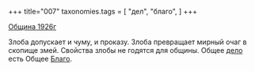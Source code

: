 +++
title="007"
taxonomies.tags = [
 "дел",
 "благо",
]
+++

[Община 1926г](/agni/1926)

Злоба допускает и чуму, и проказу. Злоба превращает мирный очаг в скопище змей. Свойства злобы не годятся для общины. Общее [дело](/tags/дел) есть Общее [Благо](/tags/благо).   

